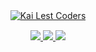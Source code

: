 <div align="center">
  <!-- Tarjeta de presentación -->
  <a href="https://Kazumi258.my.id">
    <img 
      src="https://cardivo.vercel.app/api?name=Kai%20Lest%20Coders&description=Programador%20y%20Creador%20de%20Proyectos%20Web%20%7C%20Apasionado%20por%20la%20Tecnología&image=https://avatars.githubusercontent.com/Kazumi258&backgroundColor=%23f5f5f5&github=Kai&pattern=leaf&colorPattern=%23dfe6e9&site=Portafolio"
      alt="Kai Lest Coders"
    />
  </a>

  <!-- Redes sociales -->
  <div style="margin-top: 15px;">
    <a href="https://github.com/Kazumi258" target="_blank">
      <img src="https://img.shields.io/badge/GitHub-100000?style=for-the-badge&logo=github&logoColor=white"/>
    </a>
    <a href="https://instagram.com" target="_blank">
      <img src="https://img.shields.io/badge/Instagram-E4405F?style=for-the-badge&logo=instagram&logoColor=white"/>
    </a>
    <a href="https://twitter.com" target="_blank">
      <img src="https://img.shields.io/badge/Twitter-1DA1F2?style=for-the-badge&logo=twitter&logoColor=white"/>
    </a>
  </div>
</div>
